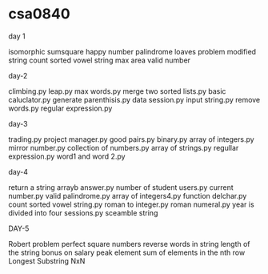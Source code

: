 # csa0840 
day 1

isomorphic
sumsquare
happy number
palindrome
loaves problem
modified string
count sorted vowel string
max area
valid number

day-2

climbing.py
leap.py
max words.py
merge two sorted lists.py
basic caluclator.py
generate parenthisis.py
data session.py
input string.py
remove words.py
regular expression.py

day-3

trading.py
project manager.py
good pairs.py
binary.py
array of integers.py
mirror number.py
collection of numbers.py
array of strings.py
regullar expression.py
word1 and word 2.py

day-4

return a string arrayb answer.py
number of student users.py
current number.py
valid palindrome.py
array of integers4.py
function delchar.py
count sorted vowel string.py
roman to integer.py
roman numeral.py
year is divided into four sessions.py
sceamble string

DAY-5

Robert problem
perfect square numbers
reverse words in string
length of the string
bonus on salary
peak element
sum of elements in the nth row
Longest Substring
NxN
